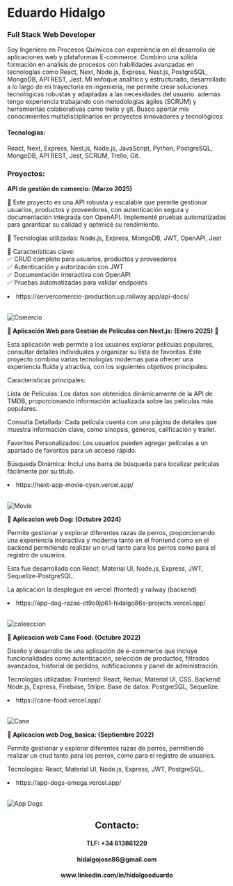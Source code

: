 <h1>Eduardo Hidalgo</h1>

<h3>Full Stack Web Developer</h3>

Soy Ingeniero en Procesos Químicos  con experiencia en el desarrollo de aplicaciones web y plataformas E-commerce. Combino una sólida formación en análisis de procesos con habilidades avanzadas en tecnologías como React, Next, Node.js, Express, Nest.js, PostgreSQL, MongoDB,  API REST, Jest. Mi enfoque analítico y estructurado, desarrollado a lo largo de mi trayectoria en ingeniería, me permite crear soluciones tecnológicas robustas y adaptadas a las necesidades del usuario. además tengo experiencia trabajando con metodologías ágiles (SCRUM) y herramientas colaborativas como trello y git. Busco aportar mis conocimientos multidisciplinarios en proyectos innovadores y tecnológicos

<h4>Tecnologias:</h4>
React, Next, Express, Nest.js, Node.js, JavaScript, Python, PostgreSQL, MongoDB,  API REST, Jest, SCRUM, Trello, Git.

<h3>Proyectos:</h3>

 
<b>API de gestión de comercio: (Marzo 2025)</b>

🚀 Este proyecto es una API robusta y escalable que permite gestionar usuarios, productos y proveedores, con autenticación segura y documentación integrada con OpenAPI. Implementé pruebas automatizadas para garantizar su calidad y optimicé su rendimiento.</br>

🔹 Tecnologías utilizadas: Node.js, Express, MongoDB, JWT, OpenAPI, Jest</br>

🔹 Características clave:</br>
 ✅ CRUD completo para usuarios, productos y proveedores</br>
 ✅ Autenticación y autorización con JWT</br>
 ✅ Documentación interactiva con OpenAPI</br>
 ✅ Pruebas automatizadas para validar endpoints

<li>https://servercomercio-production.up.railway.app/api-docs/</li></br>

![Comercio](https://firebasestorage.googleapis.com/v0/b/hidalgo-83f55.appspot.com/o/App_comercio.jpg?alt=media&token=249452f7-2a97-4c9a-b729-e898135aa7e9)




<b>🎥 Aplicación Web para Gestión de Películas con Next.js: (Enero 2025)</b> 🌟

Esta aplicación web permite a los usuarios explorar películas populares, consultar detalles individuales y organizar su lista de favoritas. Este proyecto combina varias tecnologías modernas para ofrecer una experiencia fluida y atractiva, con los siguientes objetivos principales:

Características principales:

Lista de Películas: Los datos son obtenidos dinámicamente de la API de TMDB, proporcionando información actualizada sobre las películas más populares.

Consulta Detallada: Cada película cuenta con una página de detalles que muestra información clave, como sinopsis, géneros, calificación y trailer.

Favoritos Personalizados: Los usuarios pueden agregar películas a un apartado de favoritos para un acceso rápido.

Búsqueda Dinámica: Incluí una barra de búsqueda para localizar películas fácilmente por su título.

<li>https://next-app-movie-cyan.vercel.app/</li></br>


![Movie](https://firebasestorage.googleapis.com/v0/b/hidalgo-83f55.appspot.com/o/App_movie.jpg?alt=media&token=bd5dd3a5-e38f-438d-a029-8bcf80accfb7)



<b>🎯 Aplicacion web Dog: (Octubre 2024)</b>

Permite gestionar y explorar diferentes razas de perros, proporcionando una experiencia interactiva y moderna tanto en el frontend como en el backend permitiendo realizar un crud tanto para los perros como para el registro de usuarios.

Esta fue desarrollada con React, Material UI, Node.js, Express, JWT, Sequelize-PostgreSQL. 

La aplicacion la desplegue en vercel (fronted) y railway (backend)

<li>https://app-dog-razas-ct9o9jp61-hidalgo86s-projects.vercel.app/</li></br>

![coleeccion](https://firebasestorage.googleapis.com/v0/b/hidalgo-83f55.appspot.com/o/App_Coleccion.png?alt=media&token=ae773fc3-44b5-439a-aa8e-0932493e10f4)


<b>🎯 Aplicacion web Cane Food: (Octubre 2022)</b>

Diseño y desarrollo de una aplicación de e-commerce que incluye funcionalidades como autenticación, selección de productos, filtrados avanzados, historial de pedidos, notificaciones y panel de administración.

Tecnologías utilizadas:
Frontend: React, Redux, Material UI, CSS.
Backend: Node.js, Express, Firebase, Stripe.
Base de datos: PostgreSQL, Sequelize.

<li>https://cane-food.vercel.app/</li></br>

![Cane](https://firebasestorage.googleapis.com/v0/b/hidalgo-83f55.appspot.com/o/cane-food.png?alt=media&token=a1c27c0e-772e-404e-baec-1d2535e11f7b)


<b>🎯 Aplicacion web Dog_basica: (Septiembre 2022)</b>

Permite gestionar y explorar diferentes razas de perros, permitiendo realizar un crud tanto para los perros, como para el registro de usuarios.

Tecnologias: React, Material UI, Node.js, Express, JWT, PostgreSQL.

<li>https://app-dogs-omega.vercel.app/</li></br>

![App Dogs](https://firebasestorage.googleapis.com/v0/b/hidalgo-83f55.appspot.com/o/App%20Dogs.png?alt=media&token=4725ab5f-a599-4cfa-9f45-2fb0dade738d)</br>


<div style="text-align: center;">
<h2>Contacto:</h>
<h4>TLF: +34 613861229</h4>
<h4>hidalgojose86@gmail.com</h4>
<h4>www.linkedin.com/in/hidalgoeduardo</h4>
</div>

